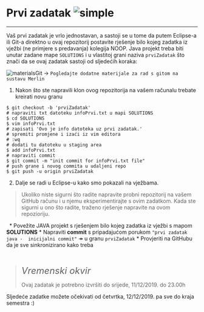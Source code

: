 # Prvi zadatak ![simple](https://img.shields.io/badge/complexity-**-green)
---

Vaš prvi zadatak je vrlo jednostavan, a sastoji se u tome da putem Eclipse-a ili Git-a direktno u ovaj repozitorij postavite rješenje 
bilo kojeg zadatka iz vježbi (ne primjere s predavanja) kolegija NOOP. Java projekt treba biti unutar zadane mape `SOLUTIONS` i u vlastitoj grani naziva `prviZadatak` što znači da se ovaj zadatak sastoji od sljedećih koraka:

![materialsGit](https://img.shields.io/badge/see%40merlin-git--materials-brightgreen) &rarr; `Pogledajte dodatne materijale za rad s gitom na sustavu Merlin`

1. Nakon što ste napravili klon ovog repozitorija na vašem računalu trebate kreirati novu granu 

```git
$ git checkout -b 'prviZadatak'
# napraviti txt datoteku infoPrvi.txt u mapi SOLUTIONS
$ cd SOLUTIONS
$ vim infoPrvi.txt
# zapisati 'Ovo je info datoteka uz prvi zadatak.'
# spremiti promjene i izaći iz vim editora
# :wq
# dodati tu datoteku u staging area
$ add infoPrvi.txt
# napraviti commit 
$ git commit -m "init commit for infoPrvi.txt file"
# push grane i novog commita u udaljeni repo
$ git push -u origin prviZadatak

```
  
2. Dalje se radi u Eclipse-u kako smo pokazali na vježbama. 

> Ukoliko niste sigurni što radite napravite probni repozitorij na vašem GitHub računu i u njemu eksperimentirajte s ovim zadatkom. Kada ste sigurni u ono što radite, traženo rješenje napravite na ovom repozioriju. 
  
&nbsp;
    * Povežite JAVA projekt s rješenjem bilo kojeg zadatka iz vježbi s mapom **SOLUTIONS**
    * Napraviti **commit** s pripadajućom porukom `"prvi zadatak java -  inicijalni commit"` &Rarr; u granu `prviZadatak`
    * Provjeriti na GitHubu da je sve sinkronizirano kako treba

&nbsp;

> <i class="fa fa-balance-scale" style="font-size:24px"> Vremenski okvir</i>
>
> Ovaj zadatak je potrebno izvršiti do srijede, 11/12/2019. do 23.00h

Sljedeće zadatke možete očekivati od četvrtka, 12/12/2019. pa sve do kraja semestra :)
